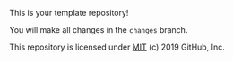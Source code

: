 This is your template repository!

You will make all changes in the `changes` branch.

This repository is licensed under [MIT](../LICENSE) (c) 2019 GitHub, Inc.
